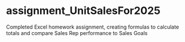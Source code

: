 # assignment_UnitSalesFor2025
Completed Excel homework assignment, creating formulas to calculate totals and compare Sales Rep performance to Sales Goals
